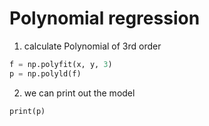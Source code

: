 # Polynomial regression

1. calculate Polynomial of 3rd order

```python
f = np.polyfit(x, y, 3)
p = np.polyld(f)
```

2. we can print out the model

```print(p)```

